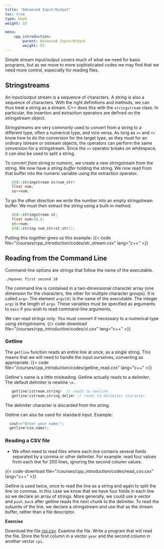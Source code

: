 ```yaml
---
title: "Advanced Input/Output"
toc: true
type: book
weight: 53

menu:
    cpp_introduction:
        parent: Advanced Input/Output
        weight: 53
---
```


Simple stream input/output covers much of what we need for basic programs, but as we move to more sophisticated codes we may find that we need more control, especially for reading files.

## Stringstreams

An input/output stream is a sequence of characters.  A string is also a sequence of characters.  With the right definitions and methods, we can thus treat a string as a stream.  C++ does this with the `stringstream` class.
In particular, the insertion and extraction operators are defined on the stringstream object.

Stringstreams are very commonly used to convert from a string to a different type, often a numerical type, and vice versa.  As long as `>>` and `<<` know how to do the conversion for the target type, as they must for an ordinary istream or ostream objects, the operators can perform the same conversion for a stringstream.  Since the `>>` operator breaks on whitespace, it can also be used to split a string.

To convert _from_ string _to_ numeric, we create a new stringstream from the string.  We now have a _string buffer_ holding the string.  We now read from that buffer into the numeric variable using the extraction operator.
```c++
   std::stringstream ss(num_str) 
   float num;
   ss>>num;
```
To go the other direction we _write_ the number into an empty stringstream buffer.  We must then extract the string using a built-in method.
```c++
   std::stringstream st;
   float num=10.4;
   st<<num;
   std::string num_str=st.str();
```
Putting this together gives us this example:
{{< code file="/courses/cpp_introduction/codes/str_stream.cxx" lang="c++" >}}

## Reading from the Command Line

Command-line options are strings that follow the name of the executable.
```no-highlight
./myexec first second 10
```
The command line is contained in a two-dimensional character array (one dimension for the characters, the other for multiple character groups).  It is called `argv`.  The element `argv[0]` is the name of the executable.  The integer `argc` is the length of `argv`.  These variables must be specified as arguments to `main` if you wish to read command-line arguments.

We can read strings only.  You must convert if necessary to a numerical type using stringstreams.
{{< code-download file="/courses/cpp_introduction/codes/cl.cxx" lang="c++" >}}

### Getline

The `getline` function reads an entire line at once, as a single string.  This means that we will need to handle the input ourselves, converting as appropriate.
{{< code file="/courses/cpp_introduction/codes/getline_read.cxx" lang="c++" >}}

Getline's name is a little misleading.
Getline actually reads to a _delimiter_.  The default delimiter is newline      `\n.`
```c++
   getline(istream,string)  // reads to newline
   getline(istream,string,delim) // reads to delimiter character
```
The delimiter character is discarded from the string.

Getline can also be used for standard input.
Example:
```c++
  cout<<"Enter your name:";
  getline(cin,name);
```

### Reading a CSV file

* We often need to read files where each line contains several fields separated by a comma or other delimiter.  For example: read four values from each line for 200 lines, ignoring the second column values.

{{< code-download file="/courses/cpp_introduction/codes/read_csv.cxx" lang="c++" >}}

Getline is used twice, once to read the line as a string and again to split the line on commas.  In this case we know that we have four fields in each line so we declare an array of strings.  More generally, we could use a vector and `push_back` after getline reads the next chunk to the delimiter.  To read the subunits of the line, we declare a stringstream and use that as the stream buffer, rather than a file descriptor.

**Exercise**

Download the file [cpi.csv](/data/cpi.csv).  Examine the file.  Write a program that will read the file.  Store the first column in a vector `year` and the second column in another vector `cpi`.
